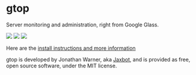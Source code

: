 # gtop
Server monitoring and administration, right from Google Glass.

<img src='http://okaysass.com/pics/gif/gtop_1.gif'>

<img src='http://okaysass.com/pics/gif/gtop_2.gif'>

<img src='http://okaysass.com/pics/gif/gtop_4.gif'>

Here are the [install instructions and more information](http://okaysass.com/posts/14-02-24-gtop-server-monitor-google-glass)

gtop is developed by Jonathan Warner, aka [Jaxbot](http://jaxbot.me/), and is provided as free, open source software, under the MIT license.

